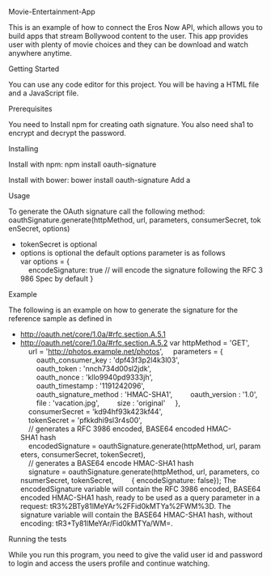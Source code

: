Movie-Entertainment-App

This is an example of how to connect the Eros Now API, which allows you to build apps that stream Bollywood content to the user. This app provides user with plenty of movie choices and they can be download and watch anywhere anytime.

Getting Started

You can use any code editor for this project. You will be having a HTML file and a JavaScript file.

Prerequisites

You need to Install npm for creating oath signature.
You also need sha1 to encrypt and decrypt the password.

Installing

Install with npm:
npm install oauth-signature

Install with bower:
bower install oauth-signature
Add a <script> to your index.html:
<script src="/bower_components/oauth-signature/dist/oauth-signature.js"></script>

Usage

To generate the OAuth signature call the following method:
oauthSignature.generate(httpMethod, url, parameters, consumerSecret, tokenSecret, options)
* tokenSecret is optional
* options is optional
the default options parameter is as follows
var options = {
    encodeSignature: true // will encode the signature following the RFC 3986 Spec by default
}

Example

The following is an example on how to generate the signature for the reference sample as defined in
* http://oauth.net/core/1.0a/#rfc.section.A.5.1
* http://oauth.net/core/1.0a/#rfc.section.A.5.2
var httpMethod = 'GET',
    url = 'http://photos.example.net/photos',
    parameters = {
        oauth_consumer_key : 'dpf43f3p2l4k3l03',
        oauth_token : 'nnch734d00sl2jdk',
        oauth_nonce : 'kllo9940pd9333jh',
        oauth_timestamp : '1191242096',
        oauth_signature_method : 'HMAC-SHA1',
        oauth_version : '1.0',
        file : 'vacation.jpg',
        size : 'original'
    },
    consumerSecret = 'kd94hf93k423kf44',
    tokenSecret = 'pfkkdhi9sl3r4s00',
    // generates a RFC 3986 encoded, BASE64 encoded HMAC-SHA1 hash
    encodedSignature = oauthSignature.generate(httpMethod, url, parameters, consumerSecret, tokenSecret),
    // generates a BASE64 encode HMAC-SHA1 hash
    signature = oauthSignature.generate(httpMethod, url, parameters, consumerSecret, tokenSecret,
        { encodeSignature: false});
The encodedSignature variable will contain the RFC 3986 encoded, BASE64 encoded HMAC-SHA1 hash, ready to be used as a query parameter in a request: tR3%2BTy81lMeYAr%2FFid0kMTYa%2FWM%3D.
The signature variable will contain the BASE64 HMAC-SHA1 hash, without encoding: tR3+Ty81lMeYAr/Fid0kMTYa/WM=.

Running the tests

While you run this program, you need to give the valid user id and password to login and access the users profile and continue watching.
